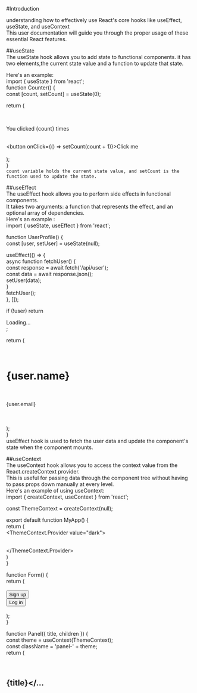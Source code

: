 #Introduction  
  
understanding how to effectively use React's core hooks like useEffect, useState, and useContext  
This user documentation will guide you through the proper usage of these essential React features.  
  
##useState  
The useState hook allows you to add state to functional components. it has two elements,the current state value and a function to update that state.   
  
Here's an example:  
import { useState } from 'react';  
function Counter() {  
  const [count, setCount] = useState(0);  
  
  return (  
    <div>  
      <p>You clicked {count} times</p>  
      <button onClick={() => setCount(count + 1)}>Click me</button>  
    </div>  
  );  
}  
 `count variable holds the current state value, and setCount is the function used to update the state.`  
  
  
##useEffect  
The useEffect hook allows you to perform side effects in functional components.  
It takes two arguments: a function that represents the effect, and an optional array of dependencies.  
Here's an example :   
import { useState, useEffect } from 'react';  
  
function UserProfile() {  
  const [user, setUser] = useState(null);  
  
  useEffect(() => {  
    async function fetchUser() {  
      const response = await fetch('/api/user');  
      const data = await response.json();  
      setUser(data);  
    }  
    fetchUser();  
  }, []);  
  
  if (!user) return <div>Loading...</div>;  
  
  return (  
    <div>  
      <h1>{user.name}</h1>  
      <p>{user.email}</p>  
    </div>  
  );  
}  
useEffect hook is used to fetch the user data and update the component's state when the component mounts.  
  
##useContext  
The useContext hook allows you to access the context value from the React.createContext provider.  
This is useful for passing data through the component tree without having to pass props down manually at every level.  
Here's an example of using useContext:  
import { createContext, useContext } from 'react';  
  
const ThemeContext = createContext(null);  
  
export default function MyApp() {  
  return (  
    <ThemeContext.Provider value="dark">  
      <Form />  
    </ThemeContext.Provider>  
  )  
}  
  
function Form() {  
  return (  
    <Panel title="Welcome">  
      <Button>Sign up</Button>  
      <Button>Log in</Button>  
    </Panel>  
  );  
}  
  
function Panel({ title, children }) {  
  const theme = useContext(ThemeContext);  
  const className = 'panel-' + theme;  
  return (  
    <section className={className}>  
      <h1>{title}</...
